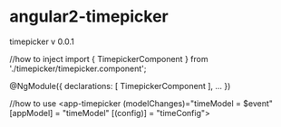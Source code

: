 # angular2-timepicker
timepicker
v 0.0.1

//how to inject
import { TimepickerComponent } from './timepicker/timepicker.component';

@NgModule({
  declarations: [
    TimepickerComponent
  ],
  ...
})

//how to use
<app-timepicker (modelChanges)="timeModel = $event" [appModel] = "timeModel" [(config)] = "timeConfig"></app-timepicker>
